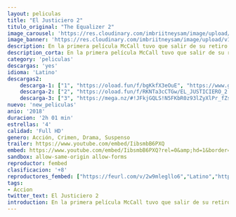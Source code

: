 ```yaml
---
layout: peliculas
title: "El Justiciero 2"
titulo_original: "The Equalizer 2"
image_carousel: 'https://res.cloudinary.com/imbriitneysam/image/upload/v1542307676/justiciero-poster-min.jpg'
image_banner: 'https://res.cloudinary.com/imbriitneysam/image/upload/v1542307678/justiciero-banner-min.jpg'
description: En la primera película McCall tuvo que salir de su retiro como agente de operaciones encubiertas con el propósito de rescatar a una joven de las garras de una violenta pandilla de criminales rusos. Ahora McCall sigue en una inquebrantable búsqueda por llevar justicia a los oprimidos, pero ¿qué tan lejos llegará cuando la víctima sea un ser querido?
description_corta: En la primera película McCall tuvo que salir de su retiro como agente de operaciones encubiertas con el propósito de rescatar a una joven de las garras de una violenta pandilla de criminales rusos. Ahora McCall sigue en una inquebrantable búsqueda por...
category: 'peliculas'
descargas: 'yes'
idioma: 'Latino'
descargas2:
    descarga-1: ["1", "https://oload.fun/f/bgKkfX3eOuE", "https://www.google.com/s2/favicons?domain=openload.co","OpenLoad","https://res.cloudinary.com/imbriitneysam/image/upload/v1541473684/mexico.png", "Latino", "Full HD"]
    descarga-2: ["2", "https://oload.fun/f/RKNTa3cCTGw/EL_JUSTICIERO_2.mp4", "https://www.google.com/s2/favicons?domain=openload.co","OpenLoad","https://res.cloudinary.com/imbriitneysam/image/upload/v1541473684/mexico.png", "Latino", "Full HD"]
    descarga-3: ["3", "https://mega.nz/#!JFkjGQLS!N5FKbR0z93lZyXlPr_fZsXWIFbUKMPAuJ2JR9GdZn9Y", "https://www.google.com/s2/favicons?domain=mega.nz","Mega","https://res.cloudinary.com/imbriitneysam/image/upload/v1541473684/mexico.png", "Latino", "Full HD"]
nuevo: 'new_peliculas'
anio: '2018'
duracion: '2h 01 min'
estrellas: '4'
calidad: 'Full HD'
genero: Acción, Crimen, Drama, Suspenso
trailer: https://www.youtube.com/embed/IibsmbB6PXQ
embed: https://www.youtube.com/embed/IibsmbB6PXQ?rel=0&amp;hd=1&border=0&wmode=opaque&enablejsapi=1&modestbranding=1&controls=1&showinfo=1
sandbox: allow-same-origin allow-forms
reproductor: fembed
clasificacion: '+8'
reproductores_fembed: ["https://feurl.com/v/2w9mlegllo6","Latino","https://feurl.com/v/d-4j5axxx0rq1gj","Latino","https://feurl.com/v/05oldl3wn96","Latino","https://feurl.com/v/7zv-n0pzn29","Latino"]
tags:
- Accion
twitter_text: El Justiciero 2
introduction: En la primera película McCall tuvo que salir de su retiro como agente de operaciones encubiertas con el propósito de rescatar a una joven de las garras de una violenta pandilla de criminales rusos. Ahora McCall sigue en una inquebrantable búsqueda por...
---
```












